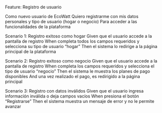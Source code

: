 Feature: Registro de usuario

Como nuevo usuario de EcoWatt
Quiero registrarme con mis datos personales y tipo de usuario (hogar o negocio)
Para acceder a las funcionalidades de la plataforma

Scenario 1: Registro exitoso como hogar
Given que el usuario accede a la pantalla de registro
When completa todos los campos requeridos y selecciona su tipo de usuario “hogar”
Then el sistema lo redirige a la página principal de la plataforma

Scenario 2: Registro exitoso como negocio
Given que el usuario accede a la pantalla de registro
When completa los campos requeridos y selecciona el tipo de usuario “negocio”
Then el sistema le muestra los planes de pago disponibles
And una vez realizado el pago, es redirigido a la página principal

Scenario 3: Registro con datos inválidos
Given que el usuario ingresa información inválida o deja campos vacíos
When presiona el botón “Registrarse”
Then el sistema muestra un mensaje de error y no le permite avanzar
